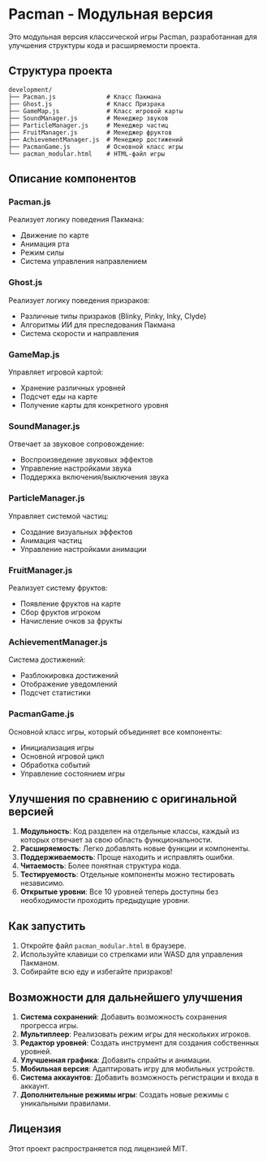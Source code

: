 # Pacman - Модульная версия

Это модульная версия классической игры Pacman, разработанная для улучшения структуры кода и расширяемости проекта.

## Структура проекта

```
development/
├── Pacman.js              # Класс Пакмана
├── Ghost.js               # Класс Призрака
├── GameMap.js             # Класс игровой карты
├── SoundManager.js        # Менеджер звуков
├── ParticleManager.js     # Менеджер частиц
├── FruitManager.js        # Менеджер фруктов
├── AchievementManager.js  # Менеджер достижений
├── PacmanGame.js          # Основной класс игры
└── pacman_modular.html    # HTML-файл игры
```

## Описание компонентов

### Pacman.js
Реализует логику поведения Пакмана:
- Движение по карте
- Анимация рта
- Режим силы
- Система управления направлением

### Ghost.js
Реализует логику поведения призраков:
- Различные типы призраков (Blinky, Pinky, Inky, Clyde)
- Алгоритмы ИИ для преследования Пакмана
- Система скорости и направления

### GameMap.js
Управляет игровой картой:
- Хранение различных уровней
- Подсчет еды на карте
- Получение карты для конкретного уровня

### SoundManager.js
Отвечает за звуковое сопровождение:
- Воспроизведение звуковых эффектов
- Управление настройками звука
- Поддержка включения/выключения звука

### ParticleManager.js
Управляет системой частиц:
- Создание визуальных эффектов
- Анимация частиц
- Управление настройками анимации

### FruitManager.js
Реализует систему фруктов:
- Появление фруктов на карте
- Сбор фруктов игроком
- Начисление очков за фрукты

### AchievementManager.js
Система достижений:
- Разблокировка достижений
- Отображение уведомлений
- Подсчет статистики

### PacmanGame.js
Основной класс игры, который объединяет все компоненты:
- Инициализация игры
- Основной игровой цикл
- Обработка событий
- Управление состоянием игры

## Улучшения по сравнению с оригинальной версией

1. **Модульность**: Код разделен на отдельные классы, каждый из которых отвечает за свою область функциональности.
2. **Расширяемость**: Легко добавлять новые функции и компоненты.
3. **Поддерживаемость**: Проще находить и исправлять ошибки.
4. **Читаемость**: Более понятная структура кода.
5. **Тестируемость**: Отдельные компоненты можно тестировать независимо.
6. **Открытые уровни**: Все 10 уровней теперь доступны без необходимости проходить предыдущие уровни.

## Как запустить

1. Откройте файл `pacman_modular.html` в браузере.
2. Используйте клавиши со стрелками или WASD для управления Пакманом.
3. Собирайте всю еду и избегайте призраков!

## Возможности для дальнейшего улучшения

1. **Система сохранений**: Добавить возможность сохранения прогресса игры.
2. **Мультиплеер**: Реализовать режим игры для нескольких игроков.
3. **Редактор уровней**: Создать инструмент для создания собственных уровней.
4. **Улучшенная графика**: Добавить спрайты и анимации.
5. **Мобильная версия**: Адаптировать игру для мобильных устройств.
6. **Система аккаунтов**: Добавить возможность регистрации и входа в аккаунт.
7. **Дополнительные режимы игры**: Создать новые режимы с уникальными правилами.

## Лицензия

Этот проект распространяется под лицензией MIT.